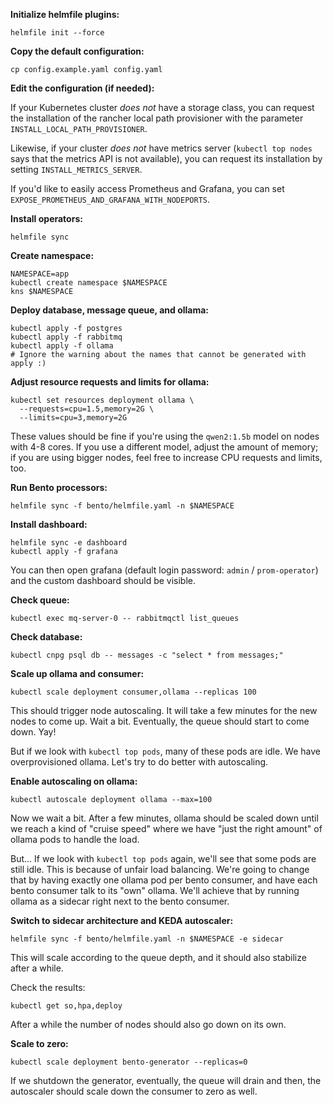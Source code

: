 **Initialize helmfile plugins:**

```
helmfile init --force
```

**Copy the default configuration:**

```
cp config.example.yaml config.yaml
```

**Edit the configuration (if needed):**

If your Kubernetes cluster *does not* have a storage class,
you can request the installation of the rancher local path provisioner
with the parameter `INSTALL_LOCAL_PATH_PROVISIONER`.

Likewise, if your cluster *does not* have metrics server
(`kubectl top nodes` says that the metrics API is not available),
you can request its installation by setting `INSTALL_METRICS_SERVER`.

If you'd like to easily access Prometheus and Grafana, you can
set `EXPOSE_PROMETHEUS_AND_GRAFANA_WITH_NODEPORTS`.

**Install operators:**

```
helmfile sync
```

**Create namespace:**

```
NAMESPACE=app
kubectl create namespace $NAMESPACE
kns $NAMESPACE
```

**Deploy database, message queue, and ollama:**

```
kubectl apply -f postgres
kubectl apply -f rabbitmq
kubectl apply -f ollama
# Ignore the warning about the names that cannot be generated with apply :)
```

**Adjust resource requests and limits for ollama:**

```
kubectl set resources deployment ollama \
  --requests=cpu=1.5,memory=2G \
  --limits=cpu=3,memory=2G
```

These values should be fine if you're using the `qwen2:1.5b` model
on nodes with 4-8 cores. If you use a different model, adjust the
amount of memory; if you are using bigger nodes, feel free to increase
CPU requests and limits, too.

**Run Bento processors:**

```
helmfile sync -f bento/helmfile.yaml -n $NAMESPACE
```

**Install dashboard:**

```
helmfile sync -e dashboard
kubectl apply -f grafana
```

You can then open grafana (default login password: `admin` / `prom-operator`)
and the custom dashboard should be visible.

**Check queue:**

```
kubectl exec mq-server-0 -- rabbitmqctl list_queues
```

**Check database:**

```
kubectl cnpg psql db -- messages -c "select * from messages;"
```

**Scale up ollama and consumer:**

```
kubectl scale deployment consumer,ollama --replicas 100
```

This should trigger node autoscaling. It will take a few
minutes for the new nodes to come up. Wait a bit. Eventually,
the queue should start to come down. Yay!

But if we look with `kubectl top pods`, many of these pods
are idle. We have overprovisioned ollama. Let's try to
do better with autoscaling.

**Enable autoscaling on ollama:**

```
kubectl autoscale deployment ollama --max=100
```

Now we wait a bit. After a few minutes, ollama should be
scaled down until we reach a kind of "cruise speed" where we
have "just the right amount" of ollama pods to handle the
load.

But... If we look with `kubectl top pods` again, we'll see
that some pods are still idle. This is because of unfair load
balancing. We're going to change that by having exactly
one ollama pod per bento consumer, and have each bento
consumer talk to its "own" ollama. We'll achieve that by
running ollama as a sidecar right next to the bento
consumer.

**Switch to sidecar architecture and KEDA autoscaler:**

```
helmfile sync -f bento/helmfile.yaml -n $NAMESPACE -e sidecar
```

This will scale according to the queue depth, and it should
also stabilize after a while.

Check the results:

```
kubectl get so,hpa,deploy
```

After a while the number of nodes should also go down on its own.

**Scale to zero:**

```
kubectl scale deployment bento-generator --replicas=0
```

If we shutdown the generator, eventually, the queue will
drain and then, the autoscaler should scale down the consumer
to zero as well.

